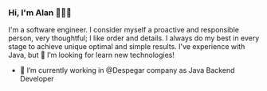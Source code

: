 ### Hi, I'm Alan 👋👨‍💻

<!--
**alangarciac/alangarciac** is a ✨ _special_ ✨ repository because its `README.md` (this file) appears on your GitHub profile.

Here are some ideas to get you started:

- 🔭 I’m currently working on ...
- 🌱 I’m currently learning ...
- 👯 I’m looking to collaborate on ...
- 🤔 I’m looking for help with ...
- 💬 Ask me about ...
- 📫 How to reach me: ...
- 😄 Pronouns: ...
- ⚡ Fun fact: ...
-->

I'm a software engineer. I consider myself a proactive and responsible person, very thoughtful; I like order and details. I always do my best in every stage to achieve unique optimal and simple results. I've experience with Java, but 🤔 I’m looking for learn new technologies!

- 🔭 I’m currently working in @Despegar company as Java Backend Developer

